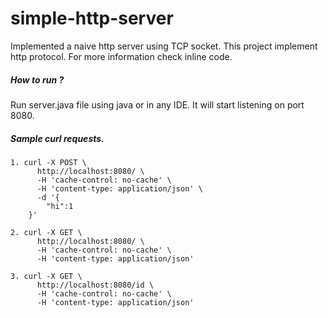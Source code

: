 # simple-http-server

Implemented a naive http server using TCP socket. This project implement http protocol. For more information check inline code. 

##### How to run ?
Run server.java file using java or in any IDE. It will start listening on port 8080. 

##### Sample curl requests. 

```
1. curl -X POST \
	  http://localhost:8080/ \
	  -H 'cache-control: no-cache' \
	  -H 'content-type: application/json' \
	  -d '{
		"hi":1
	}'

2. curl -X GET \
	  http://localhost:8080/ \
	  -H 'cache-control: no-cache' \
	  -H 'content-type: application/json' 
  
3. curl -X GET \
	  http://localhost:8080/id \
	  -H 'cache-control: no-cache' \
	  -H 'content-type: application/json' 
  
```


